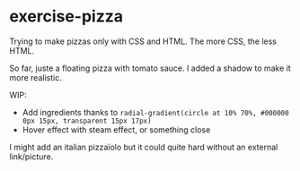 # exercise-pizza
Trying to make pizzas only with CSS and HTML. The more CSS, the less HTML.

So far, juste a floating pizza with tomato sauce. I added a shadow to make it more realistic.

WIP:
- Add ingredients thanks to ``radial-gradient(circle at 10% 70%, #000000 0px 15px, transparent 15px 17px)``
- Hover effect with steam effect, or something close

I might add an italian pizzaïolo but it could quite hard without an external link/picture.
